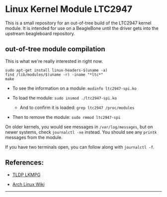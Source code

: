Linux Kernel Module LTC2947
===========================

This is a small repository for an out-of-tree build of the LTC2947 kernel
module. It is intended for use on a BeagleBone until the driver gets into
the upstream beagleboard repository.

out-of-tree module compilation
------------------------------

This is what we're really interested in right now.

```shell
sudo apt-get install linux-headers-$(uname -a)
find /lib/modules/$(uname -r) -iname "*ltc*"
make
```

- To see the information on a module: `modinfo ltc2947-spi.ko`

- To load the module: `sudo insmod ./ltc2947-spi.ko`

  * And to confirm it is loaded: `grep ltc2947 /proc/modules`

- Then to remove the module: `sudo rmmod ltc2947-spi`

On older kernels, you would see messages in `/var/log/messages`, but on newer
systems, check `journalctl -xe` instead. You should see any `printk` messages
from the module.

If you have two terminals open, you can follow along with `journalctl -f`.

References:
-----------

- [TLDP LKMPG]

- [Arch Linux Wiki][ALW compile kernel module]

_____________
[TLDP LKMPG]: http://tldp.org/LDP/lkmpg/2.6/html/index.html
[ALW compile kernel module]: https://wiki.archlinux.org/index.php/Compile_kernel_module
